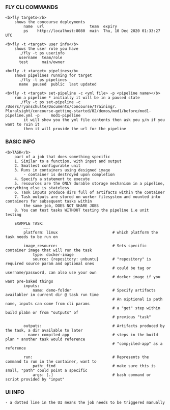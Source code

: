 ### FLY CLI COMMANDS

    <b>fly targets</b> 
    	shows the concourse deployments
    		name  url                    team  expiry                       
    		ps    http://localhost:8080  main  Thu, 10 Dec 2020 01:33:27 UTC
    
    <b>fly -t <target> user info</b>
    	shows the user role you have
    	  ./fly -t ps userinfo
    	  username  team/role 
          test      main/owner
    
    <b>fly -t <target> pipelines</b>
    	shows pipelines running for target
    	  ./fly -t ps pipelines
    	  name  paused  public  last updated
     	
    <b>fly -t <target> set-pipeline -c <yml file> -p <pipeline name></b>
    	run a pipeline * initially it will be in a paused state
    	  ./fly -t ps set-pipeline -c /Users/ryanschulte/Documents/concourse/Training/.  	Pluralsight/concourse-getting-started/02/demos/mod1/before/mod1-pipeline.yml -p 	mod1-pipeline 
    		it will show you the yml file contents then ask you y/n if you want to ruin it
    		then it will provide the url for the pipeline
	
  
### BASIC INFO

	<b>TASK</b>
		part of a job that does something specific 
		1. Similar to a function, with input and output
		2. Smallest configurable unit
		3. Runs in containers using designed image 
			- container is destroyed upon completion
		4. Specify a statement to execute
        5. resources are the ONLY durable storage mechanism in a pipeline, everything else is stateless
        6. Task inputs produce dirs full of artifacts within the container
        7. Task outputs are stored on worker filesystem and mounted into containers for subsequent tasks within
            the same job, DOES NOT SHARE JOBS
        8. You can test tasks WITHOUT testing the pipeline i.e unit testing
		
		EXAMPLE TASK:
			——-
			platform: linux                        # which platform the task needs to be run on

            image_resource:                        # Sets specific container image that will run the task
			    type: docker-image
                source: {repository: unbuntu}      # "repository" is required source param and optional ones 
                                                   # could be tag or username/password, can also use your own
                                                   # docker image if you want pre-baked things
            inputs:
                name: demo-folder                  # Specify artifacts availabler in current dir @ task run time    
                                                   # An oiptional is path name, inputs can come from cli params
                                                   # a "get" step within build plabn or from "outputs" of 
                                                   # previous "task"
            
            outputs:                               # Artifacts produced by the task, a dir available to later
            - name: compiled-app                   # steps in the build plan * another task would reference
                                                   # "comp;iled-app" as a reference 

            run:                                   # Represents the command to run in the container, want to 
                path: find                         # make sure this is small, "path" could point a specific
                args: [.]                          # bash command or script provided by "input"

        

### UI INFO

	- a dotted line in the UI means the job needs to be triggered manually